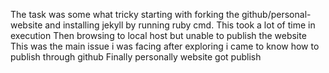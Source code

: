 The task was some what tricky starting with forking the github/personal-website and installing jekyll by running ruby cmd.
This took a lot of time in execution
Then browsing to local host but unable to publish the website
This was the main issue i was facing after exploring i came to know how to publish through github
Finally personally website got publish
